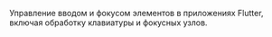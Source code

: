 Управление вводом и фокусом элементов в приложениях Flutter, включая обработку клавиатуры и фокусных узлов.